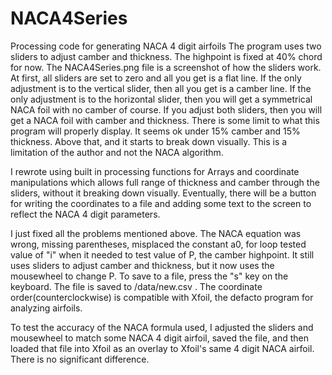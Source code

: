 



# NACA4Series
Processing code for generating NACA 4 digit airfoils
The program uses two sliders to adjust camber and thickness.  The highpoint is fixed at 40% chord for now.  The NACA4Series.png file is a screenshot of how the sliders work.  At first, all sliders are set to zero and all you get is a flat line.
If the only adjustment is to the vertical slider, then all you get is a camber line.  If the only adjustment is to the horizontal slider, then you will get a symmetrical NACA foil with no camber of course.  If you adjust both sliders, then you will get a NACA foil with camber and thickness.  There is some limit to what this program will properly display.  It seems ok under 15% camber and 15% thickness.  Above that, and it starts to break down visually.  This is a limitation of the author and not the NACA algorithm.


 I rewrote using built in processing functions for Arrays and coordinate manipulations which allows full range of thickness and camber through the sliders, without it breaking down visually.  Eventually, there will be a button for writing the coordinates to a file and adding some text to the screen to reflect the NACA 4 digit parameters.
 
 I just fixed all the problems mentioned above.  The NACA equation was wrong, missing parentheses, misplaced the constant a0, for loop tested value of "i" when it needed to test value of P, the camber highpoint.  It still uses sliders to adjust camber and thickness, but it now uses the mousewheel to change P.  To save to a file, press the "s" key on the keyboard.  The file is saved to /data/new.csv .  The coordinate order(counterclockwise) is compatible with Xfoil, the defacto program for analyzing airfoils. 
 
To test the accuracy of the NACA formula used, I adjusted the sliders and mousewheel to match some NACA 4 digit airfoil, saved the file, and then loaded that file into Xfoil as an overlay to Xfoil's same 4 digit NACA airfoil.  There is no significant difference. 

